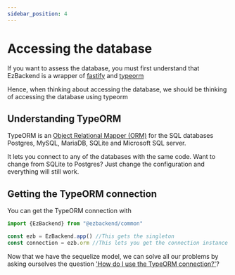 ```yaml
---
sidebar_position: 4
---
```


# Accessing the database

If you want to assess the database, you must first understand that EzBackend is a wrapper of [fastify](https://www.fastify.io/) and [typeorm](https://typeorm.io/)

Hence, when thinking about accessing the database, we should be thinking of accessing the database using typeorm

## Understanding TypeORM

TypeORM is an [Object Relational Mapper (ORM)](https://stackoverflow.com/questions/1279613/what-is-an-orm-how-does-it-work-and-how-should-i-use-one) for the SQL databases Postgres, MySQL, MariaDB, SQLite and Microsoft SQL server.

It lets you connect to any of the databases with the same code. Want to change from SQLite to Postgres? Just change the configuration and everything will still work.

## Getting the TypeORM connection

You can get the TypeORM connection with

```ts title=".ezb/index.ts"
import {EzBackend} from "@ezbackend/common"

const ezb = EzBackend.app() //This gets the singleton
const connection = ezb.orm //This lets you get the connection instance from anywhere

```

Now that we have the sequelize model, we can solve all our problems by asking ourselves the question ['How do I use the TypeORM connection?'](https://typeorm.io/#/connection)?